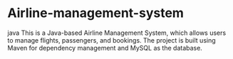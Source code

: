 # Airline-management-system
java
This is a Java-based Airline Management System, which allows users to manage flights, passengers, and bookings. The project is built using Maven for dependency management and MySQL as the database.
